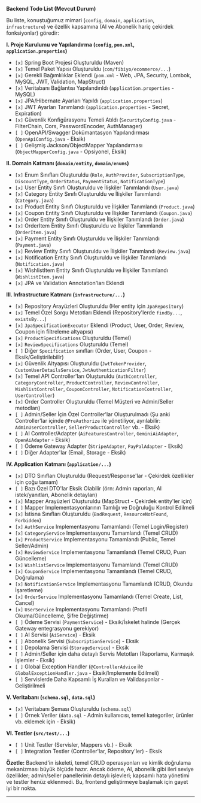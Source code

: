 
**Backend Todo List (Mevcut Durum)**

Bu liste, konuştuğumuz mimari (`config`, `domain`, `application`, `infrastructure`) ve özellik kapsamına (AI ve Abonelik hariç çekirdek fonksiyonlar) göredir:

**I. Proje Kurulumu ve Yapılandırma (`config`, `pom.xml`, `application.properties`)**
*   `[x]` Spring Boot Projesi Oluşturuldu (Maven)
*   `[x]` Temel Paket Yapısı Oluşturuldu (`com/fibiyo/ecommerce/...`)
*   `[x]` Gerekli Bağımlılıklar Eklendi (`pom.xml` - Web, JPA, Security, Lombok, MySQL, JWT, Validation, MapStruct)
*   `[x]` Veritabanı Bağlantısı Yapılandırıldı (`application.properties` - MySQL)
*   `[x]` JPA/Hibernate Ayarları Yapıldı (`application.properties`)
*   `[x]` JWT Ayarları Tanımlandı (`application.properties` - Secret, Expiration)
*   `[x]` Güvenlik Konfigürasyonu Temeli Atıldı (`SecurityConfig.java` - FilterChain, Cors, PasswordEncoder, AuthManager)
*   `[ ]` OpenAPI/Swagger Dokümantasyon Yapılandırması (`OpenApiConfig.java` - Eksik)
*   `[ ]` Gelişmiş Jackson/ObjectMapper Yapılandırması (`ObjectMapperConfig.java` - Opsiyonel, Eksik)

**II. Domain Katmanı (`domain/entity`, `domain/enums`)**
*   `[x]` Enum Sınıfları Oluşturuldu (`Role`, `AuthProvider`, `SubscriptionType`, `DiscountType`, `OrderStatus`, `PaymentStatus`, `NotificationType`)
*   `[x]` User Entity Sınıfı Oluşturuldu ve İlişkiler Tanımlandı (`User.java`)
*   `[x]` Category Entity Sınıfı Oluşturuldu ve İlişkiler Tanımlandı (`Category.java`)
*   `[x]` Product Entity Sınıfı Oluşturuldu ve İlişkiler Tanımlandı (`Product.java`)
*   `[x]` Coupon Entity Sınıfı Oluşturuldu ve İlişkiler Tanımlandı (`Coupon.java`)
*   `[x]` Order Entity Sınıfı Oluşturuldu ve İlişkiler Tanımlandı (`Order.java`)
*   `[x]` OrderItem Entity Sınıfı Oluşturuldu ve İlişkiler Tanımlandı (`OrderItem.java`)
*   `[x]` Payment Entity Sınıfı Oluşturuldu ve İlişkiler Tanımlandı (`Payment.java`)
*   `[x]` Review Entity Sınıfı Oluşturuldu ve İlişkiler Tanımlandı (`Review.java`)
*   `[x]` Notification Entity Sınıfı Oluşturuldu ve İlişkiler Tanımlandı (`Notification.java`)
*   `[x]` WishlistItem Entity Sınıfı Oluşturuldu ve İlişkiler Tanımlandı (`WishlistItem.java`)
*   `[x]` JPA ve Validation Annotation'ları Eklendi

**III. Infrastructure Katmanı (`infrastructure/...`)**
*   `[x]` Repository Arayüzleri Oluşturuldu (Her entity için `JpaRepository`)
*   `[x]` Temel Özel Sorgu Metotları Eklendi (Repository'lerde `findBy...`, `existsBy...`)
*   `[x]` `JpaSpecificationExecutor` Eklendi (Product, User, Order, Review, Coupon için filtreleme altyapısı)
*   `[x]` `ProductSpecifications` Oluşturuldu (Temel)
*   `[x]` `ReviewSpecifications` Oluşturuldu (Temel)
*   `[ ]` Diğer `Specification` sınıfları (Order, User, Coupon - Eksik/Geliştirilebilir)
*   `[x]` Güvenlik Altyapısı Oluşturuldu (`JwtTokenProvider`, `CustomUserDetailsService`, `JwtAuthenticationFilter`)
*   `[x]` Temel API Controller'ları Oluşturuldu (`AuthController`, `CategoryController`, `ProductController`, `ReviewController`, `WishlistController`, `CouponController`, `NotificationController`, `UserController`)
*   `[x]` Order Controller Oluşturuldu (Temel Müşteri ve Admin/Seller metodları)
*   `[ ]` Admin/Seller İçin Özel Controller'lar Oluşturulmadı (Şu anki Controller'lar içinde `@PreAuthorize` ile yönetiliyor, ayrılabilir: `AdminUserController`, `SellerProductController` vb. - Eksik)
*   `[ ]` AI Controller/Adapter (`AiFeaturesController`, `GeminiAiAdapter`, `OpenAiAdapter` - Eksik)
*   `[ ]` Ödeme Gateway Adapter (`StripeAdapter`, `PayPalAdapter` - Eksik)
*   `[ ]` Diğer Adapter'lar (Email, Storage - Eksik)

**IV. Application Katmanı (`application/...`)**
*   `[x]` DTO Sınıfları Oluşturuldu (Request/Response'lar - Çekirdek özellikler için çoğu tamam)
*   `[ ]` Bazı Özel DTO'lar Eksik Olabilir (örn: Admin raporları, AI istek/yanıtları, Abonelik detayları)
*   `[x]` Mapper Arayüzleri Oluşturuldu (MapStruct - Çekirdek entity'ler için)
*   `[ ]` Mapper Implementasyonlarının Tamlığı ve Doğruluğu Kontrol Edilmeli
*   `[x]` İstisna Sınıfları Oluşturuldu (`BadRequest`, `ResourceNotFound`, `Forbidden`)
*   `[x]` `AuthService` Implementasyonu Tamamlandı (Temel Login/Register)
*   `[x]` `CategoryService` Implementasyonu Tamamlandı (Temel CRUD)
*   `[x]` `ProductService` Implementasyonu Tamamlandı (Public, Temel Seller/Admin)
*   `[x]` `ReviewService` Implementasyonu Tamamlandı (Temel CRUD, Puan Güncelleme)
*   `[x]` `WishlistService` Implementasyonu Tamamlandı (Temel CRUD)
*   `[x]` `CouponService` Implementasyonu Tamamlandı (Temel CRUD, Doğrulama)
*   `[x]` `NotificationService` Implementasyonu Tamamlandı (CRUD, Okundu İşaretleme)
*   `[x]` `OrderService` Implementasyonu Tamamlandı (Temel Create, List, Cancel)
*   `[x]` `UserService` Implementasyonu Tamamlandı (Profil Okuma/Güncelleme, Şifre Değiştirme)
*   `[ ]` Ödeme Servisi (`PaymentService`) - Eksik/İskelet halinde (Gerçek Gateway entegrasyonu gerekiyor)
*   `[ ]` AI Servisi (`AiService`) - Eksik
*   `[ ]` Abonelik Servisi (`SubscriptionService`) - Eksik
*   `[ ]` Depolama Servisi (`StorageService`) - Eksik
*   `[ ]` Admin/Seller için daha detaylı Servis Metotları (Raporlama, Karmaşık İşlemler - Eksik)
*   `[ ]` Global Exception Handler (`@ControllerAdvice` ile `GlobalExceptionHandler.java` - Eksik/Implemente Edilmeli)
*   `[ ]` Servislerde Daha Kapsamlı İş Kuralları ve Validasyonlar - Geliştirilmeli

**V. Veritabanı (`schema.sql`, `data.sql`)**
*   `[x]` Veritabanı Şeması Oluşturuldu (`schema.sql`)
*   `[ ]` Örnek Veriler (`data.sql` - Admin kullanıcısı, temel kategoriler, ürünler vb. eklemek için - Eksik)

**VI. Testler (`src/test/...`)**
*   `[ ]` Unit Testler (Servisler, Mappers vb.) - Eksik
*   `[ ]` Integration Testler (Controller'lar, Repository'ler) - Eksik

**Özetle:** Backend'in iskeleti, temel CRUD operasyonları ve kimlik doğrulama mekanizması büyük ölçüde hazır. Ancak ödeme, AI, abonelik gibi ileri seviye özellikler; admin/seller panellerinin detaylı işlevleri; kapsamlı hata yönetimi ve testler henüz eklenmedi. Bu, frontend geliştirmeye başlamak için gayet iyi bir nokta.

---
